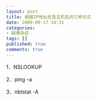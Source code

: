 ```yaml
---
layout: post
title: 根据IP地址反查主机名的三种方式
date: 2009-09-17 14:31
categories:
- 疑难杂症
tags: []
published: true
comments: true
---
```

<p><p>1．NSLOOKUP </p>  <p>2．ping –a </p>  <p>3．nbtstat -A</p></p>
